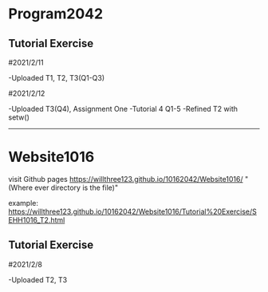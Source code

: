 # Program2042

## Tutorial Exercise

#2021/2/11

-Uploaded T1, T2, T3(Q1-Q3)

#2021/2/12

-Uploaded T3(Q4), Assignment One
-Tutorial 4 Q1-5
-Refined T2 with setw()

___

# Website1016

visit Github pages https://willthree123.github.io/10162042/Website1016/ "(Where ever directory is the file)"

example: https://willthree123.github.io/10162042/Website1016/Tutorial%20Exercise/SEHH1016_T2.html

## Tutorial Exercise

#2021/2/8

-Uploaded T2, T3
